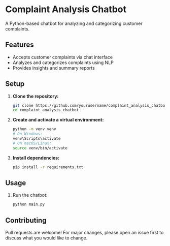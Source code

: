 # Complaint Analysis Chatbot

A Python-based chatbot for analyzing and categorizing customer complaints.

## Features

- Accepts customer complaints via chat interface
- Analyzes and categorizes complaints using NLP
- Provides insights and summary reports

## Setup

1. **Clone the repository:**
   ```sh
   git clone https://github.com/yourusername/complaint_analysis_chatbot.git
   cd complaint_analysis_chatbot
   ```

2. **Create and activate a virtual environment:**
   ```sh
   python -m venv venv
   # On Windows:
   venv\Scripts\activate
   # On macOS/Linux:
   source venv/bin/activate
   ```

3. **Install dependencies:**
   ```sh
   pip install -r requirements.txt
   ```

## Usage

1. Run the chatbot:
   ```sh
   python main.py
   ```




## Contributing

Pull requests are welcome! For major changes, please open an issue first to discuss what you would like to change.

